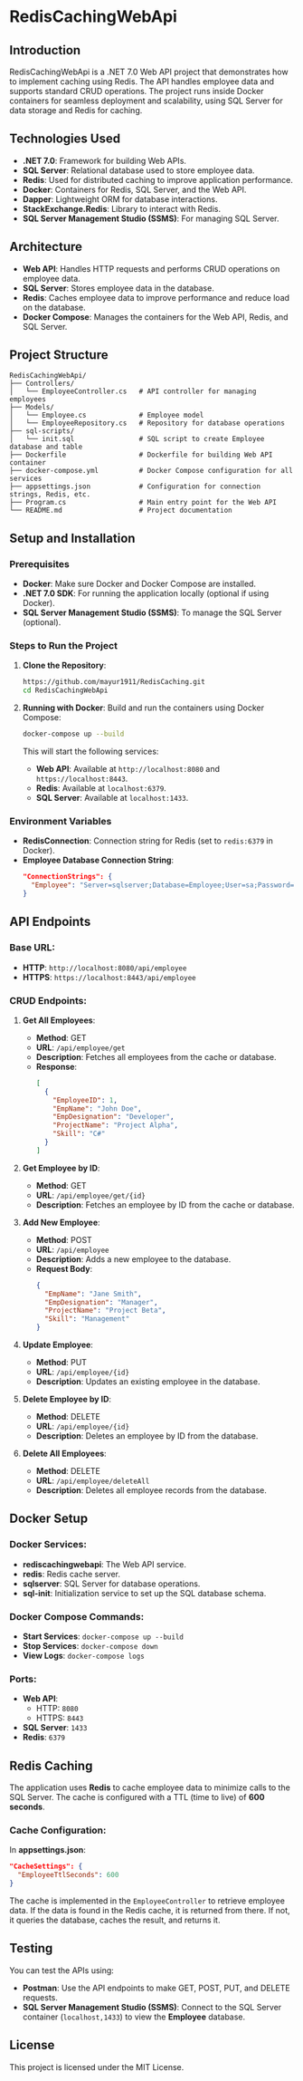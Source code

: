 
# RedisCachingWebApi

## Introduction
RedisCachingWebApi is a .NET 7.0 Web API project that demonstrates how to implement caching using Redis. The API handles employee data and supports standard CRUD operations. The project runs inside Docker containers for seamless deployment and scalability, using SQL Server for data storage and Redis for caching.

## Technologies Used
- **.NET 7.0**: Framework for building Web APIs.
- **SQL Server**: Relational database used to store employee data.
- **Redis**: Used for distributed caching to improve application performance.
- **Docker**: Containers for Redis, SQL Server, and the Web API.
- **Dapper**: Lightweight ORM for database interactions.
- **StackExchange.Redis**: Library to interact with Redis.
- **SQL Server Management Studio (SSMS)**: For managing SQL Server.

## Architecture
- **Web API**: Handles HTTP requests and performs CRUD operations on employee data.
- **SQL Server**: Stores employee data in the database.
- **Redis**: Caches employee data to improve performance and reduce load on the database.
- **Docker Compose**: Manages the containers for the Web API, Redis, and SQL Server.

## Project Structure
```
RedisCachingWebApi/
├── Controllers/
│   └── EmployeeController.cs   # API controller for managing employees
├── Models/
│   └── Employee.cs             # Employee model
│   └── EmployeeRepository.cs   # Repository for database operations
├── sql-scripts/
│   └── init.sql                # SQL script to create Employee database and table
├── Dockerfile                  # Dockerfile for building Web API container
├── docker-compose.yml          # Docker Compose configuration for all services
├── appsettings.json            # Configuration for connection strings, Redis, etc.
├── Program.cs                  # Main entry point for the Web API
└── README.md                   # Project documentation
```

## Setup and Installation

### Prerequisites
- **Docker**: Make sure Docker and Docker Compose are installed.
- **.NET 7.0 SDK**: For running the application locally (optional if using Docker).
- **SQL Server Management Studio (SSMS)**: To manage the SQL Server (optional).

### Steps to Run the Project
1. **Clone the Repository**:
   ```bash
   https://github.com/mayur1911/RedisCaching.git
   cd RedisCachingWebApi
   ```

2. **Running with Docker**:
   Build and run the containers using Docker Compose:
   ```bash
   docker-compose up --build
   ```
   This will start the following services:
   - **Web API**: Available at `http://localhost:8080` and `https://localhost:8443`.
   - **Redis**: Available at `localhost:6379`.
   - **SQL Server**: Available at `localhost:1433`.

### Environment Variables
- **RedisConnection**: Connection string for Redis (set to `redis:6379` in Docker).
- **Employee Database Connection String**:
  ```json
  "ConnectionStrings": {
    "Employee": "Server=sqlserver;Database=Employee;User=sa;Password=YourPassword123!"
  }
  ```

## API Endpoints

### Base URL:
- **HTTP**: `http://localhost:8080/api/employee`
- **HTTPS**: `https://localhost:8443/api/employee`

### CRUD Endpoints:
1. **Get All Employees**:
   - **Method**: GET
   - **URL**: `/api/employee/get`
   - **Description**: Fetches all employees from the cache or database.
   - **Response**:
     ```json
     [
       {
         "EmployeeID": 1,
         "EmpName": "John Doe",
         "EmpDesignation": "Developer",
         "ProjectName": "Project Alpha",
         "Skill": "C#"
       }
     ]
     ```

2. **Get Employee by ID**:
   - **Method**: GET
   - **URL**: `/api/employee/get/{id}`
   - **Description**: Fetches an employee by ID from the cache or database.

3. **Add New Employee**:
   - **Method**: POST
   - **URL**: `/api/employee`
   - **Description**: Adds a new employee to the database.
   - **Request Body**:
     ```json
     {
       "EmpName": "Jane Smith",
       "EmpDesignation": "Manager",
       "ProjectName": "Project Beta",
       "Skill": "Management"
     }
     ```

4. **Update Employee**:
   - **Method**: PUT
   - **URL**: `/api/employee/{id}`
   - **Description**: Updates an existing employee in the database.

5. **Delete Employee by ID**:
   - **Method**: DELETE
   - **URL**: `/api/employee/{id}`
   - **Description**: Deletes an employee by ID from the database.

6. **Delete All Employees**:
   - **Method**: DELETE
   - **URL**: `/api/employee/deleteAll`
   - **Description**: Deletes all employee records from the database.

## Docker Setup

### Docker Services:
- **rediscachingwebapi**: The Web API service.
- **redis**: Redis cache server.
- **sqlserver**: SQL Server for database operations.
- **sql-init**: Initialization service to set up the SQL database schema.

### Docker Compose Commands:
- **Start Services**: `docker-compose up --build`
- **Stop Services**: `docker-compose down`
- **View Logs**: `docker-compose logs`

### Ports:
- **Web API**: 
  - HTTP: `8080`
  - HTTPS: `8443`
- **SQL Server**: `1433`
- **Redis**: `6379`

## Redis Caching
The application uses **Redis** to cache employee data to minimize calls to the SQL Server. The cache is configured with a TTL (time to live) of **600 seconds**.

### Cache Configuration:
In **appsettings.json**:
```json
"CacheSettings": {
  "EmployeeTtlSeconds": 600
}
```

The cache is implemented in the `EmployeeController` to retrieve employee data. If the data is found in the Redis cache, it is returned from there. If not, it queries the database, caches the result, and returns it.

## Testing
You can test the APIs using:
- **Postman**: Use the API endpoints to make GET, POST, PUT, and DELETE requests.
- **SQL Server Management Studio (SSMS)**: Connect to the SQL Server container (`localhost,1433`) to view the **Employee** database.

## License
This project is licensed under the MIT License.
